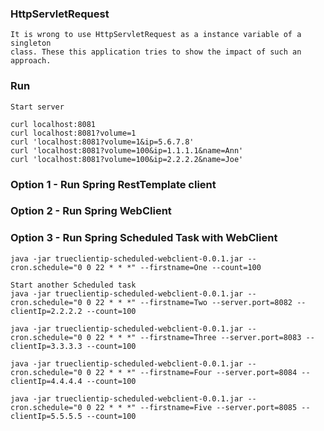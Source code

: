 ### HttpServletRequest
	It is wrong to use HttpServletRequest as a instance variable of a singleton
	class. These this application tries to show the impact of such an approach.

### Run
	Start server
	
	curl localhost:8081
	curl localhost:8081?volume=1
	curl 'localhost:8081?volume=1&ip=5.6.7.8'
	curl 'localhost:8081?volume=100&ip=1.1.1.1&name=Ann'
	curl 'localhost:8081?volume=100&ip=2.2.2.2&name=Joe'

### Option 1 - Run Spring RestTemplate client

### Option 2 - Run Spring WebClient

### Option 3 - Run Spring Scheduled Task with WebClient
	java -jar trueclientip-scheduled-webclient-0.0.1.jar --cron.schedule="0 0 22 * * *" --firstname=One --count=100
	
	Start another Scheduled task
	java -jar trueclientip-scheduled-webclient-0.0.1.jar --cron.schedule="0 0 22 * * *" --firstname=Two --server.port=8082 --clientIp=2.2.2.2 --count=100
	
	java -jar trueclientip-scheduled-webclient-0.0.1.jar --cron.schedule="0 0 22 * * *" --firstname=Three --server.port=8083 --clientIp=3.3.3.3 --count=100
	
	java -jar trueclientip-scheduled-webclient-0.0.1.jar --cron.schedule="0 0 22 * * *" --firstname=Four --server.port=8084 --clientIp=4.4.4.4 --count=100
	
	java -jar trueclientip-scheduled-webclient-0.0.1.jar --cron.schedule="0 0 22 * * *" --firstname=Five --server.port=8085 --clientIp=5.5.5.5 --count=100
	
	
	

